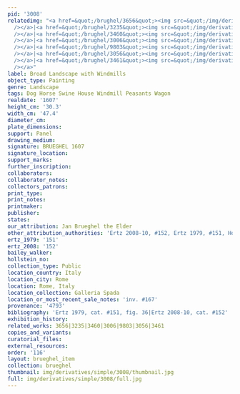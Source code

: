 ```yaml
---
pid: '3008'
relatedimg: "<a href=&quot;/brughel/3656&quot;><img src=&quot;/img/derivatives/simple/3656/thumbnail.jpg&quot;
  /></a>|<a href=&quot;/brughel/3235&quot;><img src=&quot;/img/derivatives/simple/3235/thumbnail.jpg&quot;
  /></a>|<a href=&quot;/brughel/3460&quot;><img src=&quot;/img/derivatives/simple/3460/thumbnail.jpg&quot;
  /></a>|<a href=&quot;/brughel/3006&quot;><img src=&quot;/img/derivatives/simple/3006/thumbnail.jpg&quot;
  /></a>|<a href=&quot;/brughel/9803&quot;><img src=&quot;/img/derivatives/simple/9803/thumbnail.jpg&quot;
  /></a>|<a href=&quot;/brughel/3056&quot;><img src=&quot;/img/derivatives/simple/3056/thumbnail.jpg&quot;
  /></a>|<a href=&quot;/brughel/3461&quot;><img src=&quot;/img/derivatives/simple/3461/thumbnail.jpg&quot;
  /></a>"
label: Broad Landscape with Windmills
object_type: Painting
genre: Landscape
tags: Dog Horse Swine House Windmill Peasants Wagon
realdate: '1607'
height_cm: '30.3'
width_cm: '47.4'
diameter_cm: 
plate_dimensions: 
support: Panel
drawing_medium: 
signature: BRUEGHEL 1607
signature_location: 
support_marks: 
further_inscription: 
collaborators: 
collaborator_notes: 
collectors_patrons: 
print_type: 
print_notes: 
printmaker: 
publisher: 
states: 
our_attribution: Jan Brueghel the Elder
other_attribution_authorities: 'Ertz 2008-10, #152, Ertz 1979, #151, Honig database'
ertz_1979: '151'
ertz_2008: '152'
bailey_walker: 
hollstein_no: 
collection_type: Public
location_country: Italy
location_city: Rome
location: Rome, Italy
location_collection: Galleria Spada
location_or_most_recent_sale_notes: 'inv. #167'
provenance: '4793'
bibliography: 'Ertz 1979, cat. #151, fig. 36|Ertz 2008-10, cat. #152'
exhibition_history: 
related_works: 3656|3235|3460|3006|9803|3056|3461
copies_and_variants: 
curatorial_files: 
external_resources: 
order: '116'
layout: brueghel_item
collection: brueghel
thumbnail: img/derivatives/simple/3008/thumbnail.jpg
full: img/derivatives/simple/3008/full.jpg
---
```

